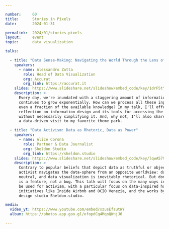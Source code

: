 ```yaml
---

number:     60
title:      Stories in Pixels
date:       2024-01-31

permalink:  2024/01/stories-pixels
layout:     event
topic:      data visualization

talks:

  - title: "Data Sense-Making: Navigating the World Through the Lens of Information Design"
    speakers:
      - name: Alessandro Zotta
        role: Head of Data Visualization
        org: Accurat
        org_link: https://accurat.it
    slides: https://www.slideshare.net/slideshow/embed_code/key/1drF5tYedEdnvR
    description: >
      Every day, we're inundated with a staggering amount of information that
      continues to grow exponentially. How can we process all these inputs and grasp
      even a fraction of the available knowledge? In my talk, I'll offer a personal
      reflection on information design and its tools for accessing the world's complexity
      without necessarily simplifying it. And, why not, I'll also share how I planned
      a data-driven visit to my favorite theme park.

  - title: "Data Activism: Data as Rhetoric, Data as Power"
    speakers:
      - name: Alice Corona
        role: Partner & Data Journalist
        org: Sheldon Studio
        org_link: https://sheldon.studio
    slides: https://www.slideshare.net/slideshow/embed_code/key/lqwA579M8hfqmv
    description: >
      Contrary to popular beliefs that depict data as truthful or objective, a data
      activist navigates the data-sphere from an opposite worldview: data is never
      neutral, and data visualization is inevitably rhetorical. But don’t worry: this
      is a feature, not a bug. This talk will focus on the many ways in which data can
      be used for activism, with a particular focus on data-inspired housing rights
      initiatives like Inside Airbnb and OCIO Venezia, and the works by the information
      design studio Sheldon.studio.

media:
  video_yt: https://www.youtube.com/embed/xzusEfsutWY
  album: https://photos.app.goo.gl/ofopdCq4MqnQWnjJ6

---
```

